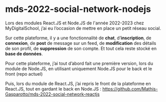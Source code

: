 # mds-2022-social-network-nodejs
Lors des modules React.JS et Node.JS de l'année 2022-2023 chez MyDigitalSchool, j’ai eu l’occasion de mettre en place un petit réseau social. 

Sur cette plateforme, il y a une fonctionnalité de **chat**, d’**inscription**, de **connexion**, de **post** de message sur un feed, de **modification** des détails de son profil, de **suppression** de son compte. Et tout cela reste stocké en **base de données**. 

Pour cette plateforme, j’ai tout d’abord fait une première version, lors du module de Node.JS, en utilisant uniquement Node.JS pour le back et le front (repo actuel)

Puis, lors du module de React.JS, j’ai repris le front de la plateforme en React.JS, tout en gardant le back en Node.JS : https://github.com/Mathis-Gasparotto/mds-2022-social-network-reactjs
